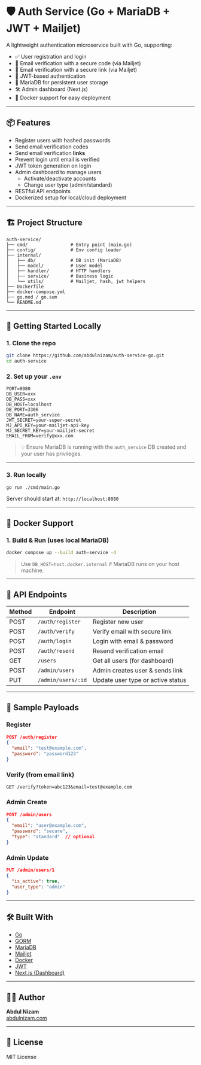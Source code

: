 # 🛡️ Auth Service (Go + MariaDB + JWT + Mailjet)

A lightweight authentication microservice built with Go, supporting:

-   ✅ User registration and login
-   📧 Email verification with a secure code (via Mailjet)
-   📧 Email verification with a secure link (via Mailjet)
-   🔐 JWT-based authentication
-   🐬 MariaDB for persistent user storage
-   🛠️ Admin dashboard (Next.js)
-   🐳 Docker support for easy deployment

---

## 📦 Features

-   Register users with hashed passwords
-   Send email verification codes
-   Send email verification **links**
-   Prevent login until email is verified
-   JWT token generation on login
-   Admin dashboard to manage users
    -   Activate/deactivate accounts
    -   Change user type (admin/standard)
-   RESTful API endpoints
-   Dockerized setup for local/cloud deployment

---

## 🏗️ Project Structure

```
auth-service/
├── cmd/                # Entry point (main.go)
├── config/             # Env config loader
├── internal/
│   ├── db/             # DB init (MariaDB)
│   ├── model/          # User model
│   ├── handler/        # HTTP handlers
│   ├── service/        # Business logic
│   └── utils/          # Mailjet, hash, jwt helpers
├── Dockerfile
├── docker-compose.yml
├── go.mod / go.sum
└── README.md
```

---

## 🚀 Getting Started Locally

### 1. Clone the repo

```bash
git clone https://github.com/abdulnizam/auth-service-go.git
cd auth-service
```

### 2. Set up your `.env`

```env
PORT=8080
DB_USER=xxx
DB_PASS=xxx
DB_HOST=localhost
DB_PORT=3306
DB_NAME=auth_service
JWT_SECRET=your-super-secret
MJ_API_KEY=your-mailjet-api-key
MJ_SECRET_KEY=your-mailjet-secret
EMAIL_FROM=verify@xxx.com
```

> 💡 Ensure MariaDB is running with the `auth_service` DB created and your user has privileges.

---

### 3. Run locally

```bash
go run ./cmd/main.go
```

Server should start at: `http://localhost:8080`

---

## 🐳 Docker Support

### 1. Build & Run (uses local MariaDB)

```bash
docker compose up --build auth-service -d
```

> Use `DB_HOST=host.docker.internal` if MariaDB runs on your host machine.

---

## 🧪 API Endpoints

| Method | Endpoint           | Description                       |
| ------ | ------------------ | --------------------------------- |
| POST   | `/auth/register`   | Register new user                 |
| POST   | `/auth/verify`     | Verify email with secure link     |
| POST   | `/auth/login`      | Login with email & password       |
| POST   | `/auth/resend`     | Resend verification email         |
| GET    | `/users`           | Get all users (for dashboard)     |
| POST   | `/admin/users`     | Admin creates user & sends link   |
| PUT    | `/admin/users/:id` | Update user type or active status |

---

## 🧪 Sample Payloads

### Register

```json
POST /auth/register
{
  "email": "test@example.com",
  "password": "password123"
}
```

### Verify (from email link)

```http
GET /verify?token=abc123&email=test@example.com
```

### Admin Create

```json
POST /admin/users
{
  "email": "user@example.com",
  "password": "secure",
  "type": "standard"  // optional
}
```

### Admin Update

```json
PUT /admin/users/1
{
  "is_active": true,
  "user_type": "admin"
}
```

---

## 🛠️ Built With

-   [Go](https://golang.org/)
-   [GORM](https://gorm.io/)
-   [MariaDB](https://mariadb.org/)
-   [Mailjet](https://www.mailjet.com/)
-   [Docker](https://www.docker.com/)
-   [JWT](https://jwt.io/)
-   [Next.js (Dashboard)](https://nextjs.org/)

---

## 👨‍💻 Author

**Abdul Nizam**  
[abdulnizam.com](https://abdulnizam.com)

---

## 📄 License

MIT License
